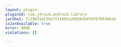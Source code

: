 ```yaml
---
layout: plugin
pluginId: com.jdroid.android.library
jarSha1: 7c29031d235e7f11603a2092b5b970fb7693b6ab
isJarAvailable: true
error: NONE
violations: []

---
```

